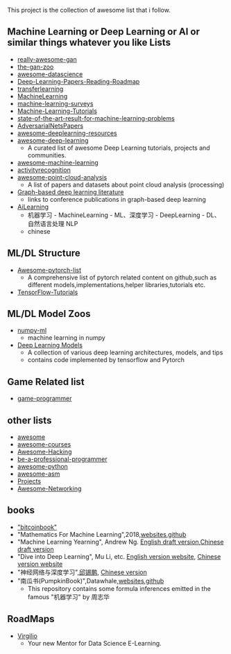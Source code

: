 This project is the collection of awesome list that i follow.

## Machine Learning or Deep Learning or AI or similar things whatever you like Lists
* [really-awesome-gan](https://github.com/nightrome/really-awesome-gan)
* [the-gan-zoo](https://github.com/nightrome/really-awesome-gan)
* [awesome-datascience](https://github.com/bulutyazilim/awesome-datascience)
* [Deep-Learning-Papers-Reading-Roadmap](https://github.com/floodsung/Deep-Learning-Papers-Reading-Roadmap)
* [transferlearning](https://github.com/jindongwang/transferlearning)
* [MachineLearning](https://github.com/allmachinelearning/MachineLearning)
* [machine-learning-surveys](https://github.com/mlreview/machine-learning-surveys)
* [Machine-Learning-Tutorials](https://github.com/ujjwalkarn/Machine-Learning-Tutorials)
* [state-of-the-art-result-for-machine-learning-problems](https://github.com/RedditSota/state-of-the-art-result-for-machine-learning-problems)
* [AdversarialNetsPapers](https://github.com/zhangqianhui/AdversarialNetsPapers)
* [awesome-deeplearning-resources](https://github.com/endymecy/awesome-deeplearning-resources)
* [awesome-deep-learning](https://github.com/ChristosChristofidis/awesome-deep-learning)
  * A curated list of awesome Deep Learning tutorials, projects and communities.
* [awesome-machine-learning](https://github.com/josephmisiti/awesome-machine-learning)
* [activityrecognition](https://github.com/jindongwang/activityrecognition)
* [awesome-point-cloud-analysis](<https://github.com/Yochengliu/awesome-point-cloud-analysis>)
  * A list of papers and datasets about point cloud analysis (processing)
* [Graph-based deep learning literature](<https://github.com/naganandy/graph-based-deep-learning-literature>)
  * links to conference publications in graph-based deep learning
* [AiLearning](<https://github.com/apachecn/AiLearning>)
  * 机器学习 - MachineLearning - ML、深度学习 - DeepLearning - DL、自然语言处理 NLP
  * chinese

## ML/DL Structure

- [Awesome-pytorch-list](https://github.com/bharathgs/Awesome-pytorch-list)
  - A comprehensive list of pytorch related content on github,such as different models,implementations,helper libraries,tutorials etc.
- [TensorFlow-Tutorials](https://github.com/nlintz/TensorFlow-Tutorials)

## ML/DL Model Zoos

* [numpy-ml](<https://github.com/ddbourgin/numpy-ml>)
  * machine learning in numpy
* [Deep Learning Models](<https://github.com/rasbt/deeplearning-models>)
  * A collection of various deep learning architectures, models, and tips
  * contains code implemented by tensorflow and Pytorch

## Game Related list
* [game-programmer](https://github.com/miloyip/game-programmer)

## other lists
* [awesome](https://github.com/sindresorhus/awesome)
* [awesome-courses](https://github.com/prakhar1989/awesome-courses)
* [Awesome-Hacking](https://github.com/Hack-with-Github/Awesome-Hacking)
* [be-a-professional-programmer](https://github.com/stanzhai/be-a-professional-programmer)
* [awesome-python](https://github.com/vinta/awesome-python)
* [awesome-asm](https://github.com/jaspergould/awesome-asm)
* [Projects](https://github.com/karan/Projects)
* [Awesome-Networking](https://github.com/clowwindy/Awesome-Networking)

## books
* ["bitcoinbook"](https://github.com/bitcoinbook/bitcoinbook)
* "Mathematics For Machine Learning",2018,[websites](https://mml-book.github.io/),[github](https://github.com/mml-book/mml-book.github.io) 
* "Machine Learning Yearning", Andrew Ng.  [English draft version](https://www.deeplearning.ai/machine-learning-yearning/),[Chinese draft version](https://github.com/AcceptedDoge/machine-learning-yearning-cn) 
* "Dive into Deep Learning", Mu Li, etc. [English version website](http://en.diveintodeeplearning.org/), [Chinese version website](http://zh.diveintodeeplearning.org/)
* "神经网络与深度学习",[邱锡鹏](https://xpqiu.github.io/), [Chinese version](https://nndl.github.io/)
* "南瓜书(PumpkinBook)",Datawhale,[websites](<https://datawhalechina.github.io/pumpkin-book/#/>),[github](<https://github.com/datawhalechina/pumpkin-book>)
  * This repository contains some formula inferences emitted in the famous "机器学习" by 周志华

## RoadMaps

* [Virgilio](<https://github.com/virgili0/Virgilio>)
  * Your new Mentor for Data Science E-Learning.


